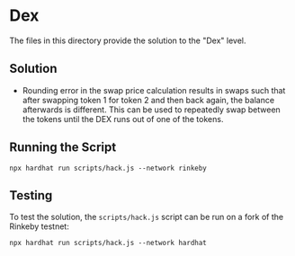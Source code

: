 # Dex

The files in this directory provide the solution to the "Dex" level.

## Solution
- Rounding error in the swap price calculation results in swaps such that after swapping token 1 for token 2 and then back again, the balance afterwards is different. This can be used to repeatedly swap between the tokens until the DEX runs out of one of the tokens.

## Running the Script
```{bash}
npx hardhat run scripts/hack.js --network rinkeby
```

## Testing
To test the solution, the `scripts/hack.js` script can be run on a fork of the Rinkeby testnet:
```{bash}
npx hardhat run scripts/hack.js --network hardhat
```
